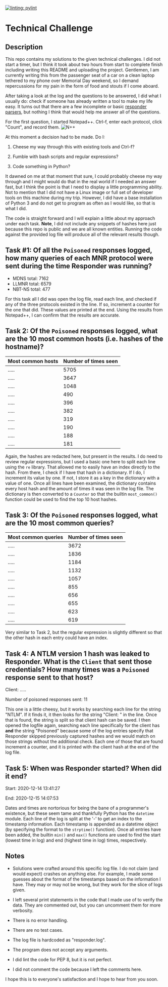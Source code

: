 [![linting: pylint](https://img.shields.io/badge/linting-pylint-yellowgreen)](https://github.com/PyCQA/pylint)
# Technical Challenge
## Description

This repo contains my solutions to the given technical challenges. I did not start a timer, but I think it took about two hours from start to complete finish including writing this README and uploading the project. Gentlemen, I am currently writing this from the passenger seat of a car on a clean laptop tethered to my phone over Memorial Day weekend, so I demand repercussions for my pain in the form of food and stouts if I come aboard.

After taking a look at the log and the questions to be answered, I did what I usually do: check if someone has already written a tool to make my life easy. It turns out that there are a few incomplete or basic [responder parsers](https://github.com/Mili-NT/ResponderParser "responder parsers"), but nothing I think that would help me answer all of the questions.

For the first question, I started Notepad++. Ctrl-f, enter each protocol, click "Count", and record them. 
![N++](https://user-images.githubusercontent.com/106585708/171133585-eeaff096-f7d6-44fb-b287-36b597962364.PNG)

At this moment a decision had to be made. Do I:

1. Cheese my way through this with existing tools and Ctrl-f?

2. Fumble with bash scripts and regular expressions?

3. Code something in Python?

It dawned on me at that moment that sure, I could probably cheese my way through and I might would do that in the real world if I needed an answer fast, but I think the point is that I need to display a little programming ability. Not to mention that I did not have a Linux image or full set of developer tools on this machine during my trip. However, I did have a base installation of Python 3 and do not get to program as often as I would like, so that is what I did.

The code is straight forward and I will explain a little about my approach under each task. **Note**, I did not include any snippets of hashes here just because this repo is public and we are all known entities. Running the code against the provided log file will produce all of the relevant results though.


## Task #1: Of all the `Poisoned` responses logged, how many queries of each MNR protocol were sent during the time Responder was running?

- MDNS total: 7162 
- LLMNR total: 6579 
- NBT-NS total: 477

For this task all I did was open the log file, read each line, and checked if any of the three protocols existed in the line. If so, increment a counter for the one that did. These values are printed at the end. Using the results from Notepad++, I can confirm that the results are accurate.


## Task 2: Of the `Poisoned` responses logged, what are the 10 most common hosts (i.e. hashes of the hostname)?

Most common hosts | Number of times seen
------------------|---------------------
..... | 5705
..... | 3647
..... | 1048
..... | 490
..... | 396
..... | 382
..... | 319
..... | 190
..... | 188
..... | 181

Again, the hashes are redacted here, but present in the results. I do need to review regular expressions, but I used a basic one here to split each line using the `re` library. That allowed me to easily have an index directly to the hash. From there, I check if I have that hash in a dictionary. If I do, I increment its value by one. If not, I store it as a key in the dictionary with a value of one. Once all lines have been examined, the dictionary contains every host hash and the amount of times it was seen in the log file. The dictionary is then converted to a `Counter` so that the builtin `most_common()` function could be used to find the top 10 host hashes.


## Task 3: Of the `Poisoned` responses logged, what are the 10 most common queries?

Most common queries | Number of times seen
--------------------|---------------------
..... | 3672
..... | 1836
..... | 1184
..... | 1132
..... | 1057
..... | 855
..... | 656
..... | 655
..... | 623
..... | 619

Very similar to Task 2, but the regular expression is slightly different so that the other hash in each entry could have an index.


## Task 4: A NTLM version 1 hash was leaked to Responder. What is the `Client` that sent those credentials? How many times was a `Poisoned` response sent to that host?

Client: .....

Number of poisoned responses sent: 11

This one is a little cheesy, but it works by searching each line for the string "NTLM". If it finds it, it then looks for the string "Client: " in the line. Once that is found, the string is split so that client hash can be saved. I then opened the logfile again, searching each line specifically for the client has **and** the string "Poisoned" because some of the log entries specify that Responder skipped previously captured hashes and we would match on those strings without the additional check. Each one of those that are found increment a counter, and it is printed with the client hash at the end of the log file. 


## Task 5: When was Responder started? When did it end?
Start: 2020-12-14 13:41:27

End: 2020-12-15 14:07:53

Dates and times are nortorious for being the bane of a programmer's existence, but these seem tame and thankfully Python has the `datetime` module. Each line of the log is split at the '-' to get an index to the timestamp information. Each timestamp is appended as a datetime object (by specifying the format to the `strptime()` function). Once all entries have been added, the builtin `min()` and `max()` functions are used to find the start (lowest time in log) and end (highest time in log) times, respectively.

## Notes

- Solutions were crafted around this specific log file. I do not claim (and would expect) crashes on anything else. For example, I made some guesses about the format of the timestamps based on the information I have. They may or may not be wrong, but they work for the slice of logs given.

- I left several print statements in the code that I made use of to verify the data. They are commented out, but you can uncomment them for more verbosity.

- There is no error handling.

- There are no test cases.

- The log file is hardcoded as "responder.log".

- The program does not accept any arguments.

- I did lint the code for PEP 8, but it is not perfect.

- I did not comment the code because I left the comments here.

I hope this is to everyone's satisfaction and I hope to hear from you soon.
